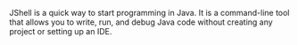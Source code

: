 JShell is a quick way to start programming in Java. It is a command-line tool that allows you to write, run, and debug Java code without creating any project or setting up an IDE.
